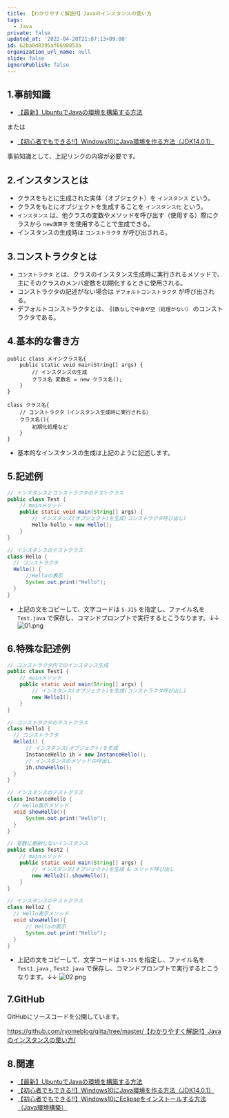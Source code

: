 ```yaml
---
title: 【わかりやすく解説‼】Javaのインスタンスの使い方
tags:
  - Java
private: false
updated_at: '2022-04-20T21:07:13+09:00'
id: 62ba0d8395af6698053a
organization_url_name: null
slide: false
ignorePublish: false
---
```

## 1.事前知識
- [【最新】UbuntuでJavaの環境を構築する方法](https://qiita.com/ryome/items/37c53e9638a9c6ea146a)

または

- [【初心者でもできる‼】Windows10にJava環境を作る方法（JDK14.0.1）](https://qiita.com/ryome/items/30135570954e36196821)

事前知識として、上記リンクの内容が必要です。


## 2.インスタンスとは
- クラスをもとに生成された実体（オブジェクト）を `インスタンス` という。
- クラスをもとにオブジェクトを生成することを `インスタンス化` という。
- `インスタンス` は、他クラスの変数やメソッドを呼び出す（使用する）際にクラスから `new演算子` を使用することで生成できる。
- インスタンスの生成時は `コンストラクタ` が呼び出される。

## 3.コンストラクタとは
- `コンストラクタ` とは、クラスのインスタンス生成時に実行されるメソッドで、主にそのクラスのメンバ変数を初期化するときに使用される。
- コンストラクタの記述がない場合は `デフォルトコンストラクタ` が呼び出される。
- デフォルトコンストラクタとは、 `引数なしで中身が空（処理がない）` のコンストラクタである。

## 4.基本的な書き方

```PHP:基本的な書き方
public class メインクラス名{
    public static void main(String[] args) {
        // インスタンスの生成
        クラス名 変数名 = new クラス名();    
    }
}
 
class クラス名{
    // コンストラクタ（インスタンス生成時に実行される）
    クラス名(){
        初期化処理など
    }
}
```

- 基本的なインスタンスの生成は上記のように記述します。


## 5.記述例

```java:Test.java
// インスタンスとコンストラクタのテストクラス
public class Test {
	// mainメソッド
	public static void main(String[] args) {
	    // インスタンス(オブジェクト)を生成(コンストラクタ呼び出し)
		Hello hello = new Hello();
	}
}

// インスタンスのテストクラス
class Hello {
  // コンストラクタ
  Hello() {
	  //Helloの表示
	  System.out.print("Hello");
  }
}
```
- 上記の文をコピーして、文字コードは `S-JIS` を指定し、ファイル名を `Test.java` で保存し、コマンドプロンプトで実行するとこうなります。↓↓　　　　　　　　　　　　　　　　　　　　　　　　　　
![01.png](https://qiita-image-store.s3.ap-northeast-1.amazonaws.com/0/449867/ff3a0f18-18b9-92c1-0f03-56d7135dc593.png)


## 6.特殊な記述例

```java:Test1.java
// コンストラクタ内でのインスタンス生成
public class Test1 {
	// mainメソッド
	public static void main(String[] args) {
	    // インスタンス(オブジェクト)を生成(コンストラクタ呼び出し)
		new Hello1();
	}
}

// コンストラクタのテストクラス
class Hello1 {
  // コンストラクタ
  Hello1() {
      // インスタンス(オブジェクト)を生成
      InstanceHello ih = new InstanceHello();
      // インスタンスのメソッドの呼出し
      ih.showHello();
  }
}

// インスタンスのテストクラス
class InstanceHello {
  // Hello表示メソッド
  void showHello(){
      System.out.print("Hello");
  }
}

```

```java:Test2.java
// 変数に格納しないインスタンス
public class Test2 {
    // mainメソッド
    public static void main(String[] args) {
        // インスタンス(オブジェクト)を生成 & メソッド呼び出し
    	new Hello2().showHello();
    }
}

// インスタンスのテストクラス
class Hello2 {
  // Hello表示メソッド
  void showHello(){
      // Helloの表示
      System.out.print("Hello");
  }
}
```
- 上記の文をコピーして、文字コードは `S-JIS` を指定し、ファイル名を `Test1.java` , `Test2.java` で保存し、コマンドプロンプトで実行するとこうなります。↓↓
![02.png](https://qiita-image-store.s3.ap-northeast-1.amazonaws.com/0/449867/66a65714-a7d7-4d71-b82b-3472d9db46fc.png)

## 7.GitHub
GitHubにソースコードを公開しています。

https://github.com/ryomeblog/qiita/tree/master/【わかりやすく解説‼】Javaのインスタンスの使い方/



## 8.関連
- [【最新】UbuntuでJavaの環境を構築する方法](https://qiita.com/ryome/items/37c53e9638a9c6ea146a)
- [【初心者でもできる‼】Windows10にJava環境を作る方法（JDK14.0.1）](https://qiita.com/ryome/items/30135570954e36196821)
- [【初心者でもできる‼】Windows10にEclipseをインストールする方法（Java環境構築）](https://qiita.com/ryome/items/b47c5acdaa52cffbec58)

